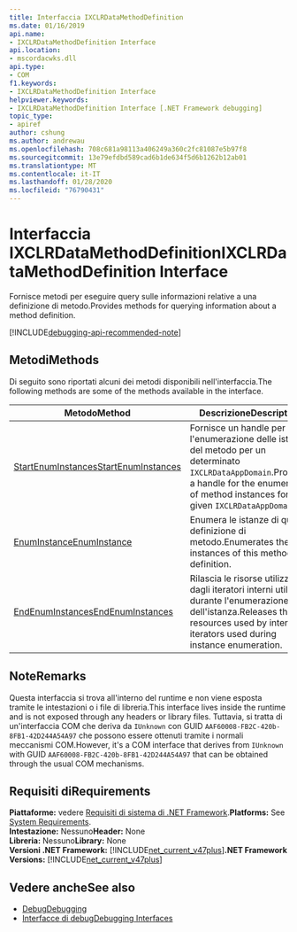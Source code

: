 ```yaml
---
title: Interfaccia IXCLRDataMethodDefinition
ms.date: 01/16/2019
api.name:
- IXCLRDataMethodDefinition Interface
api.location:
- mscordacwks.dll
api.type:
- COM
f1.keywords:
- IXCLRDataMethodDefinition Interface
helpviewer.keywords:
- IXCLRDataMethodDefinition Interface [.NET Framework debugging]
topic_type:
- apiref
author: cshung
ms.author: andrewau
ms.openlocfilehash: 708c681a98113a406249a360c2fc81087e5b97f8
ms.sourcegitcommit: 13e79efdbd589cad6b1de634f5d6b1262b12ab01
ms.translationtype: MT
ms.contentlocale: it-IT
ms.lasthandoff: 01/28/2020
ms.locfileid: "76790431"
---
```

# <a name="ixclrdatamethoddefinition-interface"></a><span data-ttu-id="87326-102">Interfaccia IXCLRDataMethodDefinition</span><span class="sxs-lookup"><span data-stu-id="87326-102">IXCLRDataMethodDefinition Interface</span></span>

<span data-ttu-id="87326-103">Fornisce metodi per eseguire query sulle informazioni relative a una definizione di metodo.</span><span class="sxs-lookup"><span data-stu-id="87326-103">Provides methods for querying information about a method definition.</span></span>

[!INCLUDE[debugging-api-recommended-note](../../../../includes/debugging-api-recommended-note.md)]

## <a name="methods"></a><span data-ttu-id="87326-104">Metodi</span><span class="sxs-lookup"><span data-stu-id="87326-104">Methods</span></span>

<span data-ttu-id="87326-105">Di seguito sono riportati alcuni dei metodi disponibili nell'interfaccia.</span><span class="sxs-lookup"><span data-stu-id="87326-105">The following methods are some of the methods available in the interface.</span></span>

| <span data-ttu-id="87326-106">Metodo</span><span class="sxs-lookup"><span data-stu-id="87326-106">Method</span></span>                                                                                                                          | <span data-ttu-id="87326-107">Descrizione</span><span class="sxs-lookup"><span data-stu-id="87326-107">Description</span></span>                                                                                 |
| ------------------------------------------------------------------------------------------------------------------------------- | ------------------------------------------------------------------------------------------- |
| [<span data-ttu-id="87326-108">StartEnumInstances</span><span class="sxs-lookup"><span data-stu-id="87326-108">StartEnumInstances</span></span>](ixclrdatamethoddefinition-startenuminstances-method.md) | <span data-ttu-id="87326-109">Fornisce un handle per l'enumerazione delle istanze del metodo per un determinato `IXCLRDataAppDomain`.</span><span class="sxs-lookup"><span data-stu-id="87326-109">Provides a handle for the enumeration of method instances for a given `IXCLRDataAppDomain`.</span></span> |
| [<span data-ttu-id="87326-110">EnumInstance</span><span class="sxs-lookup"><span data-stu-id="87326-110">EnumInstance</span></span>](ixclrdatamethoddefinition-enuminstance-method.md)             | <span data-ttu-id="87326-111">Enumera le istanze di questa definizione di metodo.</span><span class="sxs-lookup"><span data-stu-id="87326-111">Enumerates the instances of this method definition.</span></span>                                         |
| [<span data-ttu-id="87326-112">EndEnumInstances</span><span class="sxs-lookup"><span data-stu-id="87326-112">EndEnumInstances</span></span>](ixclrdatamethoddefinition-endenuminstances-method.md)     | <span data-ttu-id="87326-113">Rilascia le risorse utilizzate dagli iteratori interni utilizzati durante l'enumerazione dell'istanza.</span><span class="sxs-lookup"><span data-stu-id="87326-113">Releases the resources used by internal iterators used during instance enumeration.</span></span>         |

## <a name="remarks"></a><span data-ttu-id="87326-114">Note</span><span class="sxs-lookup"><span data-stu-id="87326-114">Remarks</span></span>

<span data-ttu-id="87326-115">Questa interfaccia si trova all'interno del runtime e non viene esposta tramite le intestazioni o i file di libreria.</span><span class="sxs-lookup"><span data-stu-id="87326-115">This interface lives inside the runtime and is not exposed through any headers or library files.</span></span> <span data-ttu-id="87326-116">Tuttavia, si tratta di un'interfaccia COM che deriva da `IUnknown` con GUID `AAF60008-FB2C-420b-8FB1-42D244A54A97` che possono essere ottenuti tramite i normali meccanismi COM.</span><span class="sxs-lookup"><span data-stu-id="87326-116">However, it's a COM interface that derives from `IUnknown` with GUID `AAF60008-FB2C-420b-8FB1-42D244A54A97` that can be obtained through the usual COM mechanisms.</span></span>

## <a name="requirements"></a><span data-ttu-id="87326-117">Requisiti di</span><span class="sxs-lookup"><span data-stu-id="87326-117">Requirements</span></span>

<span data-ttu-id="87326-118">**Piattaforme:** vedere [Requisiti di sistema di .NET Framework](../../../../docs/framework/get-started/system-requirements.md).</span><span class="sxs-lookup"><span data-stu-id="87326-118">**Platforms:** See [System Requirements](../../../../docs/framework/get-started/system-requirements.md).</span></span>  
<span data-ttu-id="87326-119">**Intestazione:** Nessuno</span><span class="sxs-lookup"><span data-stu-id="87326-119">**Header:** None</span></span>  
<span data-ttu-id="87326-120">**Libreria:** Nessuno</span><span class="sxs-lookup"><span data-stu-id="87326-120">**Library:** None</span></span>  
<span data-ttu-id="87326-121">**Versioni .NET Framework:** [!INCLUDE[net_current_v47plus](../../../../includes/net-current-v47plus.md)]</span><span class="sxs-lookup"><span data-stu-id="87326-121">**.NET Framework Versions:** [!INCLUDE[net_current_v47plus](../../../../includes/net-current-v47plus.md)]</span></span>  

## <a name="see-also"></a><span data-ttu-id="87326-122">Vedere anche</span><span class="sxs-lookup"><span data-stu-id="87326-122">See also</span></span>

- [<span data-ttu-id="87326-123">Debug</span><span class="sxs-lookup"><span data-stu-id="87326-123">Debugging</span></span>](index.md)
- [<span data-ttu-id="87326-124">Interfacce di debug</span><span class="sxs-lookup"><span data-stu-id="87326-124">Debugging Interfaces</span></span>](debugging-interfaces.md)
